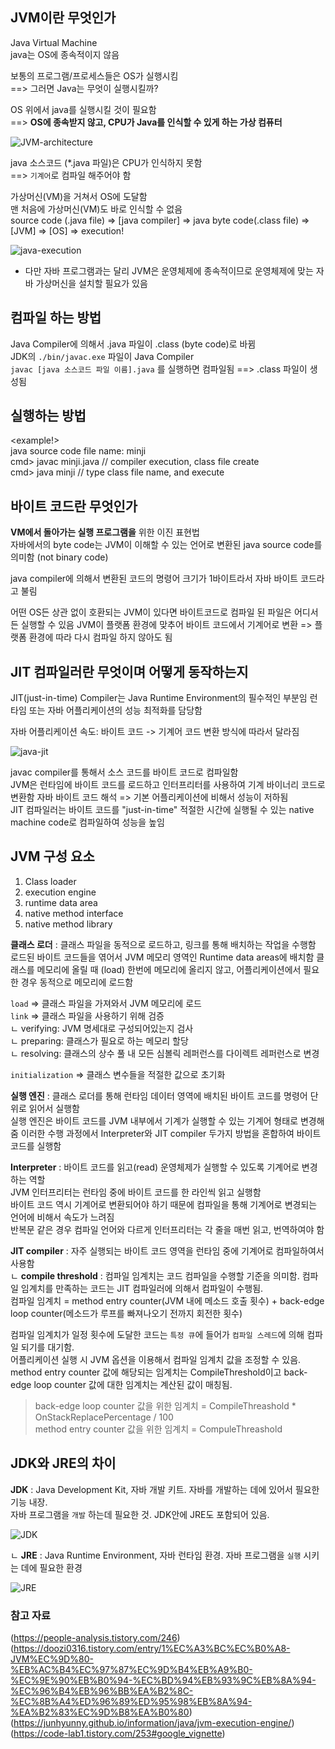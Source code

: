 ## JVM이란 무엇인가 
Java Virtual Machine    
java는 OS에 종속적이지 않음 

보통의 프로그램/프로세스들은 OS가 실행시킴      
==> 그러면 Java는 무엇이 실행시킬까?        

OS 위에서 java를 실행시킬 것이 필요함       
==> **OS에 종속받지 않고, CPU가 Java를 인식할 수 있게 하는 가상 컴퓨터**      
   
      
![JVM-architecture](./assets/jvm-architecture.png)      
   
java 소스코드 (*.java 파일)은 CPU가 인식하지 못함       
==> `기계어`로 컴파일 해주어야 함        
   

   
가상머신(VM)을 거쳐서 OS에 도달함   
맨 처음에 가상머신(VM)도 바로 인식할 수 없음    
source code (.java file) => [java compiler] => java byte code(.class file) => [JVM] => [OS] => execution!   
   
![java-execution](./assets/java-execution.jpg)  

* 다만 자바 프로그램과는 달리 JVM은 운영체제에 종속적이므로 운영체제에 맞는 자바 가상머신을 설치할 필요가 있음      

## 컴파일 하는 방법 

Java Compiler에 의해서 .java 파일이 .class (byte code)로 바뀜   
JDK의 `./bin/javac.exe` 파일이 Java Compiler    
`javac [java 소스코드 파일 이름].java` 를 실행하면 컴파일됨 
==> .class 파일이 생성됨    

## 실행하는 방법    

<example!>  
java source code file name: minji   
cmd> javac minji.java  // compiler execution, class file create     
cmd> java minji        // type class file name, and execute     

## 바이트 코드란 무엇인가   
**VM에서 돌아가는 실행 프로그램을** 위한 이진 표현법    
자바에서의 byte code는 JVM이 이해할 수 있는 언어로 변환된 java source code를 의미함 (not binary code)   

java compiler에 의해서 변환된 코드의 명령어 크기가 1바이트라서 자바 바이트 코드라고 불림    

어떤 OS든 상관 없이 호환되는 JVM이 있다면 바이트코드로 컴파일 된 파일은 어디서든 실행할 수 있음 
JVM이 플랫폼 환경에 맞추어 바이트 코드에서 기계어로 변환 => 플랫폼 환경에 따라 다시 컴파일 하지 않아도 됨   


## JIT 컴파일러란 무엇이며 어떻게 동작하는지    
JIT(just-in-time) Compiler는 Java Runtime Environment의 필수적인 부분임 
런타임 또는 자바 어플리케이션의 성능 최적화를 담당함    

자바 어플리케이션 속도: 바이트 코드 -> 기계어 코드 변환 방식에 따라서 달라짐    

![java-jit](./assets/java-jit.png)

javac compiler를 통해서 소스 코드를 바이트 코드로 컴파일함  
JVM은 런타임에 바이트 코드를 로드하고 인터프리터를 사용하여 기계 바이너리 코드로 변환함 
자바 바이트 코드 해석 => 기본 어플리케이션에 비해서 성능이 저하됨   
JIT 컴파일러는 바이트 코드를 "just-in-time" 적절한 시간에 실행될 수 있는 native machine code로 컴파일하여 성능을 높임       

## JVM 구성 요소       
   
1. Class loader
2. execution engine
3. runtime data area
4. native method interface
5. native method library   
   
**클래스 로더** : 클래스 파일을 동적으로 로드하고, 링크를 통해 배치하는 작업을 수행함       
로드된 바이트 코드들을 엮어서 JVM 메모리 영역인 Runtime data areas에 배치함 
클래스를 메모리에 올릴 때 (load) 한번에 메모리에 올리지 않고, 어플리케이션에서 필요한 경우 동적으로 메모리에 로드함     
  
`load` => 클래스 파일을 가져와서 JVM 메모리에 로드    
`link` => 클래스 파일을 사용하기 위해 검증    
ㄴ verifying: JVM 명세대로 구성되어있는지 검사  
ㄴ preparing: 클래스가 필요로 하는 메모리 할당  
ㄴ resolving: 클래스의 상수 풀 내 모든 심볼릭 레퍼런스를 다이렉트 레퍼런스로 변경   
  
`initialization` => 클래스 변수들을 적절한 값으로 초기화      

    
**실행 엔진** : 클래스 로더를 통해 런타임 데이터 영역에 배치된 바이트 코드를 명령어 단위로 읽어서 실행함    
실행 엔진은 바이트 코드를 JVM 내부에서 기계가 실행할 수 있는 기계어 형태로 변경해줌 
이러한 수행 과정에서 Interpreter와 JIT compiler 두가지 방법을 혼합하여 바이트 코드를 실행함     

**Interpreter** : 바이트 코드를 읽고(read) 운영체제가 실행할 수 있도록 기계어로 변경하는 역할   
JVM 인터프리터는 런타임 중에 바이트 코드를 한 라인씩 읽고 실행함    
바이트 코드 역시 기계어로 변환되어야 하기 때문에 컴파일을 통해 기계어로 변경되는 언어에 비해서 속도가 느려짐    
반복문 같은 경우 컴파일 언어와 다르게 인터프리터는 각 줄을 매번 읽고, 번역하여야 함 

**JIT compiler** : 자주 실행되는 바이트 코드 영역을 런타임 중에 기계어로 컴파일하여서 사용함    
ㄴ **compile threshold** : 컴파일 임계치는 코드 컴파일을 수행할 기준을 의미함. 컴파일 임계치를 만족하는 코드는 JIT 컴파일러에 의해서 컴파일이 수행됨.   
컴파일 임계치 = method entry counter(JVM 내에 메소드 호출 횟수) + back-edge loop counter(메소드가 루프를 빠져나오기 전까지 회전한 횟수)     

컴파일 임계치가 일정 횟수에 도달한 코드는 `특정 큐`에 들어가 `컴파일 스레드`에 의해 컴파일 되기를 대기함.   
어플리케이션 실행 시 JVM 옵션을 이용해서 컴파일 임계치 값을 조정할 수 있음. 
method entry counter 값에 해당되는 임계치는 CompileThreshold이고 back-edge loop counter 값에 대한 임계치는 계산된 값이 매칭됨.


> back-edge loop counter 값을 위한 임계치 = CompileThreashold * OnStackReplacePercentage / 100   
> method entry counter 값을 위한 임계치 = CompuleThreashold       

## JDK와 JRE의 차이   

**JDK** : Java Development Kit, 자바 개발 키트. 자바를 개발하는 데에 있어서 필요한 기능 내장.   
자바 프로그램을 `개발` 하는데 필요한 것. JDK안에 JRE도 포함되어 있음.   
   
![JDK](./assets/JDK.png)   
   
ㄴ **JRE** : Java Runtime Environment, 자바 런타임 환경. 자바 프로그램을 `실행` 시키는 데에 필요한 환경    
   
![JRE](./assets/JRE.png)   
    
   
### 참고 자료
(https://people-analysis.tistory.com/246)
(https://doozi0316.tistory.com/entry/1%EC%A3%BC%EC%B0%A8-JVM%EC%9D%80-%EB%AC%B4%EC%97%87%EC%9D%B4%EB%A9%B0-%EC%9E%90%EB%B0%94-%EC%BD%94%EB%93%9C%EB%8A%94-%EC%96%B4%EB%96%BB%EA%B2%8C-%EC%8B%A4%ED%96%89%ED%95%98%EB%8A%94-%EA%B2%83%EC%9D%B8%EA%B0%80)
(https://junhyunny.github.io/information/java/jvm-execution-engine/)
(https://code-lab1.tistory.com/253#google_vignette)